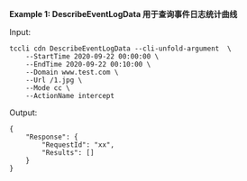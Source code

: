 **Example 1: DescribeEventLogData 用于查询事件日志统计曲线**



Input: 

```
tccli cdn DescribeEventLogData --cli-unfold-argument  \
    --StartTime 2020-09-22 00:00:00 \
    --EndTime 2020-09-22 00:10:00 \
    --Domain www.test.com \
    --Url /1.jpg \
    --Mode cc \
    --ActionName intercept
```

Output: 
```
{
    "Response": {
        "RequestId": "xx",
        "Results": []
    }
}
```

